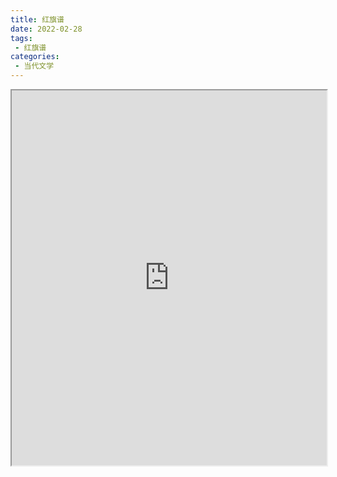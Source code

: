 ```yaml
---
title: 红旗谱
date: 2022-02-28
tags:
 - 红旗谱
categories:
 - 当代文学
---
```




<iframe src="http://localhost:8080/pdf/web/viewer.html?file=https://vkceyugu.cdn.bspapp.com/VKCEYUGU-e9075d72-0451-48df-afe1-d46932ae4554/e74c96c2-2ea3-43d6-b571-e195c314fb57.pdf" width="100%" height="600px"></iframe>